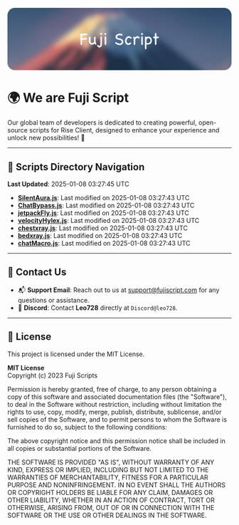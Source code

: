 ![Banner](.github/b.webp)

# 🌍 **We are Fuji Script**

Our global team of developers is dedicated to creating powerful, open-source scripts for Rise Client, designed to enhance your experience and unlock new possibilities! 🌟

---
<!-- SCRIPTS_NAVIGATION_START -->
## 📂 **Scripts Directory Navigation**

**Last Updated**: 2025-01-08 03:27:45 UTC

- **[SilentAura.js](scripts/SilentAura.js)**: Last modified on 2025-01-08 03:27:43 UTC
- **[ChatBypass.js](scripts/ChatBypass.js)**: Last modified on 2025-01-08 03:27:43 UTC
- **[jetpackFly.js](scripts/jetpackFly.js)**: Last modified on 2025-01-08 03:27:43 UTC
- **[velocityHylex.js](scripts/velocityHylex.js)**: Last modified on 2025-01-08 03:27:43 UTC
- **[chestxray.js](scripts/chestxray.js)**: Last modified on 2025-01-08 03:27:43 UTC
- **[bedxray.js](scripts/bedxray.js)**: Last modified on 2025-01-08 03:27:43 UTC
- **[chatMacro.js](scripts/chatMacro.js)**: Last modified on 2025-01-08 03:27:43 UTC

<!-- SCRIPTS_NAVIGATION_END -->

---

## 💬 **Contact Us**  
- 📬 **Support Email**: Reach out to us at [support@fujiscript.com](mailto:support@fujiscript.com) for any questions or assistance.  
- 💬 **Discord**: Contact **Leo728** directly at `Discord@leo728`.

---

## 📜 **License**

This project is licensed under the MIT License.  

**MIT License**  
Copyright (c) 2023 Fuji Scripts  

Permission is hereby granted, free of charge, to any person obtaining a copy of this software and associated documentation files (the "Software"), to deal in the Software without restriction, including without limitation the rights to use, copy, modify, merge, publish, distribute, sublicense, and/or sell copies of the Software, and to permit persons to whom the Software is furnished to do so, subject to the following conditions:  

The above copyright notice and this permission notice shall be included in all copies or substantial portions of the Software.  

THE SOFTWARE IS PROVIDED "AS IS", WITHOUT WARRANTY OF ANY KIND, EXPRESS OR IMPLIED, INCLUDING BUT NOT LIMITED TO THE WARRANTIES OF MERCHANTABILITY, FITNESS FOR A PARTICULAR PURPOSE AND NONINFRINGEMENT. IN NO EVENT SHALL THE AUTHORS OR COPYRIGHT HOLDERS BE LIABLE FOR ANY CLAIM, DAMAGES OR OTHER LIABILITY, WHETHER IN AN ACTION OF CONTRACT, TORT OR OTHERWISE, ARISING FROM, OUT OF OR IN CONNECTION WITH THE SOFTWARE OR THE USE OR OTHER DEALINGS IN THE SOFTWARE.  
